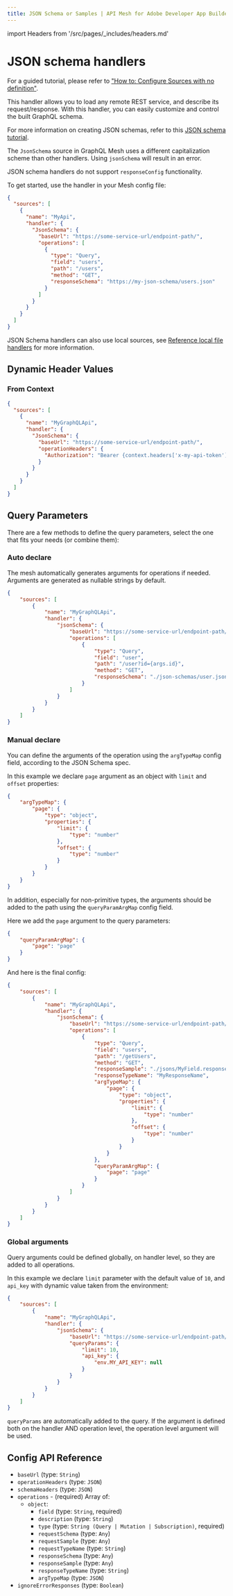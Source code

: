 ```yaml
---
title: JSON Schema or Samples | API Mesh for Adobe Developer App Builder
---
```

import Headers from '/src/pages/_includes/headers.md'

# JSON schema handlers

<InlineAlert variant="info" slots="text"/>

For a guided tutorial, please refer to ["How to: Configure Sources with no definition"](https://the-guild.dev/graphql/mesh/docs/getting-started/sources-with-no-definition).

This handler allows you to load any remote REST service, and describe its request/response. With this handler, you can easily customize and control the built GraphQL schema.

For more information on creating JSON schemas, refer to this [JSON schema tutorial](https://json-schema.org/learn/getting-started-step-by-step.html).

<InlineAlert variant="warning" slots="text"/>

The `JsonSchema` source in GraphQL Mesh uses a different capitalization scheme than other handlers. Using `jsonSchema` will result in an error.

<InlineAlert variant="info" slots="text"/>

JSON schema handlers do not support `responseConfig` functionality.

To get started, use the handler in your Mesh config file:

```json
{
  "sources": [
    {
      "name": "MyApi",
      "handler": {
        "JsonSchema": {
          "baseUrl": "https://some-service-url/endpoint-path/",
          "operations": [
            {
              "type": "Query",
              "field": "users",
              "path": "/users",
              "method": "GET",
              "responseSchema": "https://my-json-schema/users.json"
            }
          ]
        }
      }
    }
  ]
}
```

JSON Schema handlers can also use local sources, see [Reference local file handlers](../handlers/index.md#reference-local-files-in-handlers) for more information.

## Dynamic Header Values

<Headers />

<!-- Mesh can take dynamic values from the GraphQL Context or the environmental variables. If you use `mesh dev` or `mesh start`, GraphQL Context will be the incoming HTTP request.
 -->

### From Context

```json
{
  "sources": [
    {
      "name": "MyGraphQLApi",
      "handler": {
        "JsonSchema": {
          "baseUrl": "https://some-service-url/endpoint-path/",
          "operationHeaders": {
            "Authorization": "Bearer {context.headers['x-my-api-token']}"
          }
        }
      }
    }
  ]
}
```

<!-- And for `mesh dev` or `mesh start`, you can pass the value using `x-my-graphql-api-token` HTTP header.

### From Environment Variable

```json
{
  "sources": [
    {
      "name": "MyGraphQLApi",
      "handler": {
        "JsonSchema": {
          "baseUrl": "https://some-service-url/endpoint-path/",
          "operationHeaders": {
            "Authorization": "Bearer {env.MY_API_TOKEN}"
          }
        }
      }
    }
  ]
}

### From Arguments

Mesh automatically generates arguments for operations if needed;

```json
{
  "sources": [
    {
      "name": "MyGraphQLApi",
      "handler": {
        "JsonSchema": {
          "baseUrl": "https://some-service-url/endpoint-path/",
          "operations": [
            {
              "type": "Query",
              "field": "user",
              "path": "/user/{args.id}",
              "method": "GET",
              "responseSchema": "./json-schemas/user.json"
            }
          ]
        }
      }
    }
  ]
}
```

This example operation definition will generate a root field with `id: ID` argument, then Mesh will interpolate the expression in `path` to get `id` value from `args`.

### From JSON Samples

Mesh can also load JSON samples from a remote service.
Just add a `json-samples` directory in your project root, and put the JSON samples in there (`responseSample: ./json/MyField.response.json` - Create a new folder like `json`).
By declaring the `responseSample`, you can use the JSON sample in the GraphQL schema.

 `Mesh Sample Example - mesh.json file`

```json
{
  "sources": [
    {
      "name": "MyGraphQLApi",
      "handler": {
        "JsonSchema": {
          "baseUrl": "https://some-service-url/endpoint-path/",
          "operations": [
            {
              "type": "Query",
              "field": "MyField",
              "path": "/MyField?id={args.id}",
              "method": "GET",
              "responseSample": "./json/MyField.response.json",
              "responseTypeName": "MyResponseName",
              "argsTypeMap": {
                "id": "String"
              }
            }
          ]
        }
      }
    }
  ]
}
```

For your `./jsons/MyField.response.json` file, any JSON file can be used.
``` -->

## Query Parameters

There are a few methods to define the query parameters, select the one that fits your needs (or combine them):

### Auto declare

The mesh automatically generates arguments for operations if needed. Arguments are generated as nullable strings by default.

```json
{
    "sources": [
        {
            "name": "MyGraphQLApi",
            "handler": {
                "jsonSchema": {
                    "baseUrl": "https://some-service-url/endpoint-path/",
                    "operations": [
                        {
                            "type": "Query",
                            "field": "user",
                            "path": "/user?id={args.id}",
                            "method": "GET",
                            "responseSchema": "./json-schemas/user.json"
                        }
                    ]
                }
            }
        }
    ]
}
```

### Manual declare

You can define the arguments of the operation using the `argTypeMap` config field, according to the JSON Schema spec.

In this example we declare `page` argument as an object with `limit` and `offset` properties:

```json
{
    "argTypeMap": {
        "page": {
            "type": "object",
            "properties": {
                "limit": {
                    "type": "number"
                },
                "offset": {
                    "type": "number"
                }
            }
        }
    }
}
```

In addition, especially for non-primitive types, the arguments should be added to the path using the `queryParamArgMap` config field.

Here we add the `page` argument to the query parameters:

```json
{
    "queryParamArgMap": {
        "page": "page"
    }
}
```

And here is the final config:

```json
{
    "sources": [
        {
            "name": "MyGraphQLApi",
            "handler": {
                "jsonSchema": {
                    "baseUrl": "https://some-service-url/endpoint-path/",
                    "operations": [
                        {
                            "type": "Query",
                            "field": "users",
                            "path": "/getUsers",
                            "method": "GET",
                            "responseSample": "./jsons/MyField.response.json",
                            "responseTypeName": "MyResponseName",
                            "argTypeMap": {
                                "page": {
                                    "type": "object",
                                    "properties": {
                                        "limit": {
                                            "type": "number"
                                        },
                                        "offset": {
                                            "type": "number"
                                        }
                                    }
                                }
                            },
                            "queryParamArgMap": {
                                "page": "page"
                            }
                        }
                    ]
                }
            }
        }
    ]
}
```

### Global arguments

Query arguments could be defined globally, on handler level, so they are added to all operations.

In this example we declare `limit` parameter with the default value of `10`, and `api_key` with dynamic value taken from the environment:

```json
{
    "sources": [
        {
            "name": "MyGraphQLApi",
            "handler": {
                "jsonSchema": {
                    "baseUrl": "https://some-service-url/endpoint-path/",
                    "queryParams": {
                        "limit": 10,
                        "api_key": {
                            "env.MY_API_KEY": null
                        }
                    }
                }
            }
        }
    ]
}
```

<InlineAlert variant="info" slots="text"/>

`queryParams` are automatically added to the query. If the argument is defined both on the handler AND operation level, the operation level argument will be used.

## Config API Reference

-  `baseUrl` (type: `String`)
-  `operationHeaders` (type: `JSON`)
-  `schemaHeaders` (type: `JSON`)
-  `operations` -  (required) Array of:
   -  `object`:
      -  `field` (type: `String`, required)
      -  `description` (type: `String`)
      -  `type` (type: `String (Query | Mutation | Subscription)`, required)
      -  `requestSchema` (type: `Any`)
      -  `requestSample` (type: `Any`)
      -  `requestTypeName` (type: `String`)
      -  `responseSchema` (type: `Any`)
      -  `responseSample` (type: `Any`)
      -  `responseTypeName` (type: `String`)
      -  `argTypeMap` (type: `JSON`)
-  `ignoreErrorResponses` (type: `Boolean`)
<!--   
`path` (type: `String`, required)
`method` (type: `String (GET | HEAD | POST | PUT | DELETE | CONNECT | OPTIONS | TRACE | PATCH)`)
`headers` (type: `JSON`)
`binary` (type: `Boolean`) - If true, this operation cannot have requestSchema or requestSample
And the request body will be passed as binary with its mime type
unless you define an explicit Content-Type header
`object`:
    `field` (type: `String`, required)
    `description` (type: `String`)
    `type` (type: `String (Query | Mutation | Subscription)`, required)
    `requestSchema` (type: `Any`)
    `requestSample` (type: `Any`)
    `requestTypeName` (type: `String`)
    `requestBaseBody` (type: `Any`) - This body will be merged with the request body sent with the underlying HTTP request
    `responseSchema` (type: `Any`)
    `responseSample` (type: `Any`)
    `responseTypeName` (type: `String`)
    `argTypeMap` (type: `JSON`)
    `pubsubTopic` (type: `String`, required) 
-->
